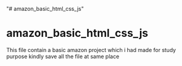 "# amazon_basic_html_css_js" 
# amazon_basic_html_css_js
This file contain a basic amazon project which i had made for study purpose kindly save all the file at same place 
